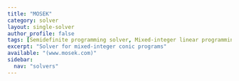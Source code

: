 ```yaml
---
title: "MOSEK"
category: solver
layout: single-solver
author_profile: false
tags: [Semidefinite programming solver, Mixed-integer linear programming solver, Mixed-integer quadratic programming solver,Mixed-integer second-order cone programming solver]
excerpt: "Solver for mixed-integer conic programs"
available: "(www.mosek.com)"
sidebar:
  nav: "solvers"
---
```

